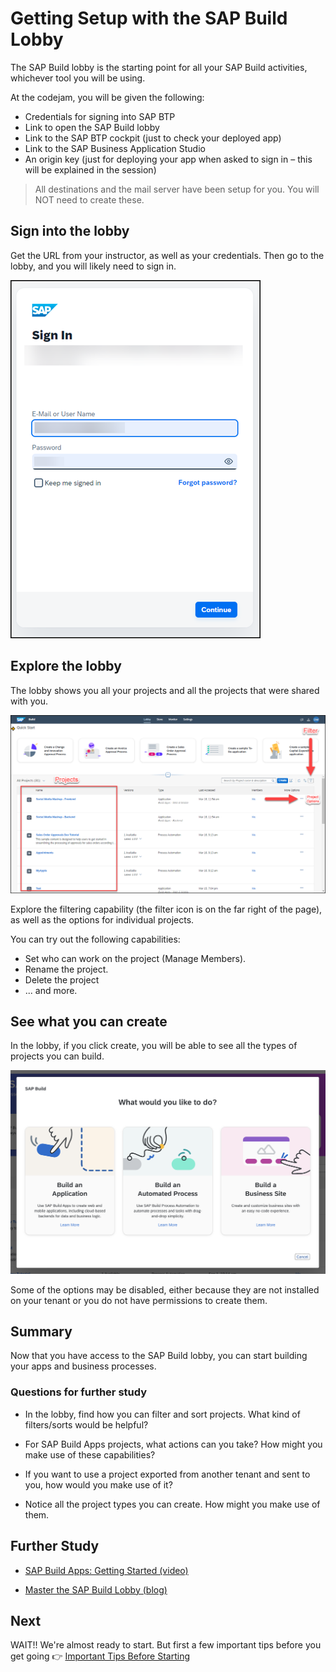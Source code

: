 # Getting Setup with the SAP Build Lobby

The SAP Build lobby is the starting point for all your SAP Build activities, whichever tool you will be using.

At the codejam, you will be given the following:

- Credentials for signing into SAP BTP
- Link to open the SAP Build lobby
- Link to the SAP BTP cockpit (just to check your deployed app)
- Link to the SAP Business Application Studio
- An origin key (just for deploying your app when asked to sign in – this will be explained in the session)

>All destinations and the mail server have been setup for you. You will NOT need to create these. 

## Sign into the lobby

Get the URL from your instructor, as well as your credentials. Then go to the lobby, and you will likely need to sign in.

![Signing In](/images/ex0/SignIn.png)


## Explore the lobby

The lobby shows you all your projects and all the projects that were shared with you.

![Lobby](/images/ex0/Lobby.png)

Explore the filtering capability (the filter icon is on the far right of the page), as well as the options for individual projects.

You can try out the following capabilities:

- Set who can work on the project (Manage Members).
- Rename the project.
- Delete the project
- ... and more.

## See what you can create

In the lobby, if you click create, you will be able to see all the types of projects you can build. 

![Creating projects](/images/ex0/Create.png)

Some of the options may be disabled, either because they are not installed on your tenant or you do not have permissions to create them.



## Summary

Now that you have access to the SAP Build lobby, you can start building your apps and business processes.


### Questions for further study

- In the lobby, find how you can filter and sort projects. What kind of filters/sorts would be helpful?
  
- For SAP Build Apps projects, what actions can you take? How might you make use of these capabilities?

- If you want to use a project exported from another tenant and sent to you, how would you make use of it?  

- Notice all the project types you can create. How might you make use of them.


## Further Study

- [SAP Build Apps: Getting Started (video)](https://youtu.be/2YX1aCxYrkg)
  
- [Master the SAP Build Lobby (blog)](https://blogs.sap.com/2022/12/22/master-the-sap-build-lobby-in-3-minutes/)


## Next

WAIT!! We're almost ready to start. But first a few important tips before you get going 👉 [Important Tips Before Starting](ImportantTips.md)
